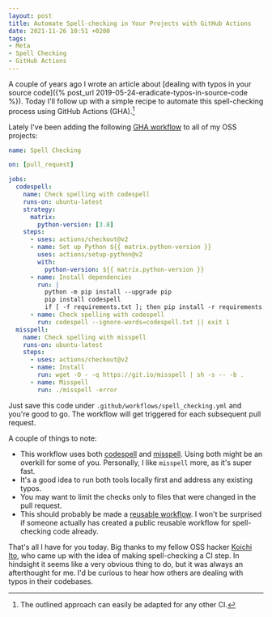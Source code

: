 ```yaml
---
layout: post
title: Automate Spell-checking in Your Projects with GitHub Actions
date: 2021-11-26 10:51 +0200
tags:
- Meta
- Spell Checking
- GitHub Actions
---
```


A couple of years ago I wrote an article about [dealing with typos in your source code]({% post_url 2019-05-24-eradicate-typos-in-source-code %}). Today I'll follow up
with a simple recipe to automate this spell-checking process using GitHub Actions (GHA).[^1]

Lately I've been adding the following [GHA workflow](https://docs.github.com/en/actions/learn-github-actions/workflow-syntax-for-github-actions) to all of my OSS projects:

``` yaml
name: Spell Checking

on: [pull_request]

jobs:
  codespell:
    name: Check spelling with codespell
    runs-on: ubuntu-latest
    strategy:
      matrix:
        python-version: [3.8]
    steps:
      - uses: actions/checkout@v2
      - name: Set up Python ${{ matrix.python-version }}
        uses: actions/setup-python@v2
        with:
          python-version: ${{ matrix.python-version }}
      - name: Install dependencies
        run: |
          python -m pip install --upgrade pip
          pip install codespell
          if [ -f requirements.txt ]; then pip install -r requirements.txt; fi
      - name: Check spelling with codespell
        run: codespell --ignore-words=codespell.txt || exit 1
  misspell:
    name: Check spelling with misspell
    runs-on: ubuntu-latest
    steps:
      - uses: actions/checkout@v2
      - name: Install
        run: wget -O - -q https://git.io/misspell | sh -s -- -b .
      - name: Misspell
        run: ./misspell -error
```

Just save this code under `.github/workflows/spell_checking.yml` and you're good to go.
The workflow will get triggered for each subsequent pull request.

A couple of things to note:

- This workflow uses both [codespell](https://github.com/codespell-project/codespell) and [misspell](https://github.com/client9/misspell). Using both might be an overkill for some of you. Personally, I like `misspell` more, as it's super fast.
- It's a good idea to run both tools locally first and address any existing typos.
- You may want to limit the checks only to files that were changed in the pull request.
- This should probably be made a [reusable workflow](https://docs.github.com/en/actions/learn-github-actions/reusing-workflows). I won't be surprised if someone actually has created a public reusable workflow for spell-checking code already.

That's all I have for you today. Big thanks to my fellow OSS hacker [Koichi
Ito](https://github.com/koic), who came up with the idea of making
spell-checking a CI step. In hindsight it seems like a very obvious thing to do,
but it was always an afterthought for me. I'd be curious to hear how others are
dealing with typos in their codebases.

[^1]: The outlined approach can easily be adapted for any other CI.
